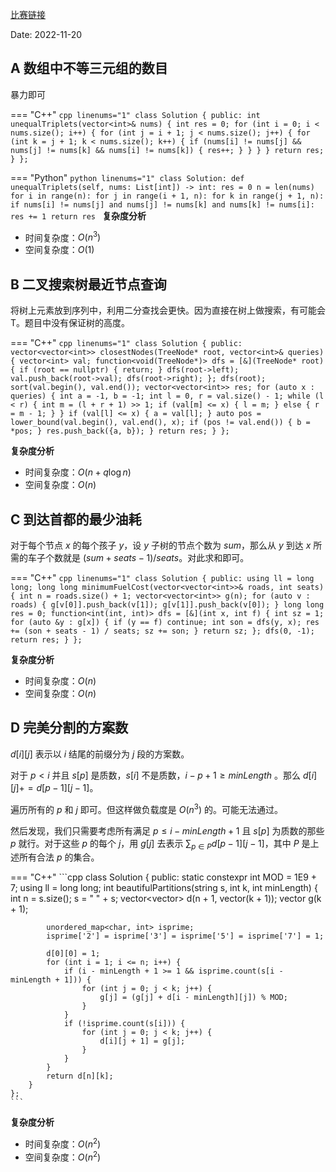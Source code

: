 [比赛链接](https://leetcode.cn/contest/weekly-contest-318/)

Date: 2022-11-20

## A 数组中不等三元组的数目

暴力即可

=== "C++"
    ```cpp linenums="1"
    class Solution {
    public:
        int unequalTriplets(vector<int>& nums) {
            int res = 0;
            for (int i = 0; i < nums.size(); i++) {
                for (int j = i + 1; j < nums.size(); j++) {
                    for (int k = j + 1; k < nums.size(); k++) {
                        if (nums[i] != nums[j] && nums[j] != nums[k] && nums[i] != nums[k]) {
                            res++;
                        }
                    }
                }
            }
            return res;
        }
    };
    ```
  
=== "Python"
    ```python linenums="1"
    class Solution:
        def unequalTriplets(self, nums: List[int]) -> int:
            res = 0
            n = len(nums)
            for i in range(n):
                for j in range(i + 1, n):
                    for k in range(j + 1, n):
                        if nums[i] != nums[j] and nums[j] != nums[k] and nums[k] != nums[i]:
                            res += 1
            return res
    ```
**复杂度分析**

- 时间复杂度：$O(n^3)$
- 空间复杂度：$O(1)$

## B 二叉搜索树最近节点查询

将树上元素放到序列中，利用二分查找会更快。因为直接在树上做搜索，有可能会 T。题目中没有保证树的高度。

=== "C++"
    ```cpp linenums="1"
    class Solution {
    public:
        vector<vector<int>> closestNodes(TreeNode* root, vector<int>& queries) {
            vector<int> val;
            function<void(TreeNode*)> dfs = [&](TreeNode* root) {
                if (root == nullptr) {
                    return;
                }
                dfs(root->left);
                val.push_back(root->val);
                dfs(root->right);
            };
            dfs(root);
            sort(val.begin(), val.end());
            vector<vector<int>> res;
            for (auto x : queries) {
                int a = -1, b = -1;
                int l = 0, r = val.size() - 1;
                while (l < r) {
                    int m = (l + r + 1) >> 1;
                    if (val[m] <= x) {
                        l = m;
                    } else {
                        r = m - 1;
                    }
                }
                if (val[l] <= x) {
                    a = val[l];
                }
                auto pos = lower_bound(val.begin(), val.end(), x);
                if (pos != val.end()) {
                    b = *pos;
                }
                res.push_back({a, b});
            }
            return res;
        }
    };
    ```

**复杂度分析**

- 时间复杂度：$O(n + q\log n)$
- 空间复杂度：$O(n)$

## C 到达首都的最少油耗

对于每个节点 $x$ 的每个孩子 $y$，设 $y$ 子树的节点个数为 $sum$，那么从 $y$ 到达 $x$ 所需的车子个数就是 $(sum + seats - 1) / seats$。对此求和即可。

=== "C++"
    ```cpp linenums="1"
    class Solution {
    public:
        using ll = long long;
        long long minimumFuelCost(vector<vector<int>>& roads, int seats) {
            int n = roads.size() + 1;
            vector<vector<int>> g(n);
            for (auto v : roads) {
                g[v[0]].push_back(v[1]);
                g[v[1]].push_back(v[0]);
            }
            long long res = 0;
            function<int(int, int)> dfs = [&](int x, int f) {
                int sz = 1;
                for (auto &y : g[x]) {
                    if (y == f) continue;
                    int son = dfs(y, x);
                    res += (son + seats - 1) / seats;
                    sz += son;
                }
                return sz;
            };
            dfs(0, -1);
            return res;
        }
    };
    ```


**复杂度分析**

- 时间复杂度：$O(n)$
- 空间复杂度：$O(n)$

## D 完美分割的方案数

$d[i][j]$ 表示以 $i$ 结尾的前缀分为 $j$ 段的方案数。

对于 $p < i$ 并且 $s[p]$ 是质数，$s[i]$ 不是质数，$i-p+1 \ge minLength$ 。那么 $d[i][j] += d[p - 1][j - 1]$。

遍历所有的 $p$ 和 $j$ 即可。但这样做负载度是 $O(n^3)$ 的。可能无法通过。

然后发现，我们只需要考虑所有满足 $p \le i - minLength + 1$ 且 $s[p]$ 为质数的那些 $p$ 就行。对于这些 $p$ 的每个 $j$，用 $g[j]$ 去表示 $\sum_{p\in P}{d[p - 1][j - 1]}$，其中 $P$ 是上述所有合法 $p$ 的集合。

=== "C++"
    ```cpp
    class Solution {
    public:
        static constexpr int MOD = 1E9 + 7;
        using ll = long long;
        int beautifulPartitions(string s, int k, int minLength) {
            int n = s.size();
            s = " " + s;
            vector<vector<ll>> d(n + 1, vector<ll>(k + 1));
            vector<ll> g(k + 1);

            unordered_map<char, int> isprime;
            isprime['2'] = isprime['3'] = isprime['5'] = isprime['7'] = 1;

            d[0][0] = 1;
            for (int i = 1; i <= n; i++) {
                if (i - minLength + 1 >= 1 && isprime.count(s[i - minLength + 1])) {
                    for (int j = 0; j < k; j++) {
                        g[j] = (g[j] + d[i - minLength][j]) % MOD;
                    }
                }
                if (!isprime.count(s[i])) {
                    for (int j = 0; j < k; j++) {
                        d[i][j + 1] = g[j];
                    }
                }
            }
            return d[n][k];
        }
    };
    ```

**复杂度分析**

- 时间复杂度：$O(n^2)$
- 空间复杂度：$O(n^2)$
